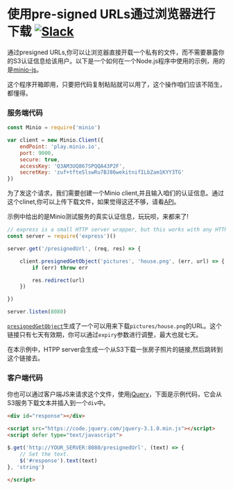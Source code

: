 # 使用pre-signed URLs通过浏览器进行下载 [![Slack](https://slack.minio.io/slack?type=svg)](https://slack.minio.io)

通过presigned URLs,你可以让浏览器直接开载一个私有的文件，而不需要暴露你的S3认证信息给该用户。以下是一个如何在一个Node.js程序中使用的示例，用的是[minio-js](https://github.com/minio/minio-js)。

这个程序开箱即用，只要把代码复制粘贴就可以用了，这个操作咱们应该不陌生，都懂得。

### 服务端代码

```js
const Minio = require('minio')

var client = new Minio.Client({
    endPoint: 'play.minio.io',
    port: 9000,
    secure: true,
    accessKey: 'Q3AM3UQ867SPQQA43P2F',
    secretKey: 'zuf+tfteSlswRu7BJ86wekitnifILbZam1KYY3TG'
})
```

为了发这个请求，我们需要创建一个Minio client,并且输入咱们的认证信息。通过这个clinet,你可以上传下载文件，如果觉得这还不够，请看[API](https://github.com/minio/minio-js/blob/master/docs/API.md)。

示例中给出的是Minio测试服务的真实认证信息，玩玩呗，来都来了!

```js
// express is a small HTTP server wrapper, but this works with any HTTP server
const server = require('express')()

server.get('/presignedUrl', (req, res) => {

    client.presignedGetObject('pictures', 'house.png', (err, url) => {
        if (err) throw err

        res.redirect(url)
    })

})

server.listen(8080)
```

[`presignedGetObject`](https://docs.minio.io/docs/javascript-client-api-reference#presignedGetObject)生成了一个可以用来下载`pictures/house.png`的URL。这个链接只有七天有效期，你可以通过`expiry`参数进行调整，最大也就七天。

在本示例中，HTPP server会生成一个从S3下载一张房子照片的链接,然后跳转到这个链接去。

### 客户端代码
你也可以通过客户端JS来请求这个文件，使用[jQuery](http://jquery.com/)，下面是示例代码，它会从S3服务下载文本并插入到一个`div`中。

```html
<div id="response"></div>

<script src="https://code.jquery.com/jquery-3.1.0.min.js"></script>
<script defer type="text/javascript">

$.get('http://YOUR_SERVER:8080/presignedUrl', (text) => {
	// Set the text.
	$('#response').text(text)
}, 'string')

</script>
```
